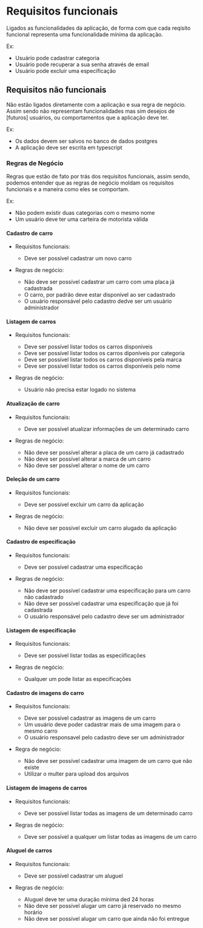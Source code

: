 # Requisitos funcionais

Ligados as funcionalidades da aplicação, de forma com que cada reqisito funcional representa uma funcionalidade mínima da aplicação.

Ex:

* Usuário pode cadastrar categoria
* Usuário pode recuperar a sua senha através de email
* Usuário pode excluir uma especificação

## Requisitos não funcionais

Não estão ligados diretamente com a aplicação e sua regra de negócio. Assim sendo não representam funcionalidades mas sim desejos de [futuros] usuários, ou comportamentos que a aplicação deve ter.

Ex:

* Os dados devem ser salvos no banco de dados postgres
* A aplicação deve ser escrita em typescript

### Regras de Negócio

Regras que estão de fato por trás dos requisitos funcionais, assim sendo, podemos entender que as regras de negócio moldam os requisitos funcionais e a maneira como eles se comportam.

Ex:

* Não podem existir duas categorias com o mesmo nome
* Um usuário deve ter uma carteira de motorista válida

#### Cadastro de carro

* Requisitos funcionais:
  * Deve ser possível cadastrar um novo carro

* Regras de negócio:
  * Não deve ser possível cadastrar um carro com uma placa já cadastrada
  * O carro, por padrão deve estar disponível ao ser cadastrado
  * O usuário responsável pelo cadastro dedve ser um usuário administrador

#### Listagem de carros

* Requisitos funcionais:
  * Deve ser possível listar todos os carros disponíveis
  * Deve ser possível listar todos os carros diponíveis por categoria
  * Deve ser possível listar todos os carros disponíveis pela marca
  * Deve ser possível listar todos os carros disponíveis pelo nome

* Regras de negócio:
  * Usuário não precisa estar logado no sistema

#### Atualização de carro

* Requisitos funcionais:
  * Deve ser possível atualizar informações de um determinado carro

* Regras de negócio:
  * Não deve ser possível alterar a placa de um carro já cadastrado
  * Não deve ser possível alterar a marca de um carro
  * Não deve ser possível alterar o nome de um carro

#### Deleção de um carro

* Requisitos funcionais:
  * Deve ser possível excluir um carro da aplicação

* Regras de negócio:
  * Não deve ser possível excluir um carro alugado da aplicação

#### Cadastro de especificação

* Requisitos funcionais:
  * Deve ser possível cadastrar uma especificação

* Regras de negócio:
  * Não deve ser possível cadastrar uma especificação para um carro não cadastrado
  * Não deve ser possível cadastrar uma especificação que já foi cadastrada
  * O usuário responsável pelo cadastro deve ser um administrador

#### Listagem de especificação

* Requisitos funcionais:
  * Deve ser possível listar todas as especiificações

* Regras de negócio:
  * Qualquer um pode listar as especificações

#### Cadastro de imagens do carro

* Requisitos funcionais:
  * Deve ser possível cadastrar as imagens de um carro
  * Um usuário deve poder cadastrar mais de uma imagem para o mesmo carro
  * O usuário responsavel pelo cadastro deve ser um administrador

* Regra de negócio:
  * Não deve ser possível cadastrar uma imagem de um carro que não existe
  * Utilizar o multer para upload dos arquivos

#### Listagem de imagens de carros

* Requisitos funcionais:
  * Deve ser possível listar todas as imagens de um determinado carro

* Regras de negócio:
  * Deve ser possível a qualquer um listar todas as imagens de um carro

#### Aluguel de carros

* Requisitos funcionais:
  * Deve ser possível cadastrar um aluguel

* Regras de negócio:
  * Aluguel deve ter uma duração mínima ded 24 horas
  * Não deve ser possível alugar um carro já reservado no mesmo horário
  * Não deve ser possível alugar um carro que ainda não foi entregue
